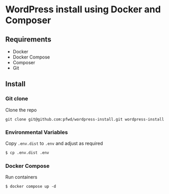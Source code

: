 # WordPress install using Docker and Composer


## Requirements

- Docker
- Docker Compose
- Composer
- Git

## Install

### Git clone

Clone the repo

```
git clone git@github.com:pfwd/wordpress-install.git wordpress-install
```


### Environmental Variables
Copy `.env.dist` to `.env` and adjust as required

```bash
$ cp .env.dist .env
```

### Docker Compose
Run containers
```
$ docker compose up -d
```